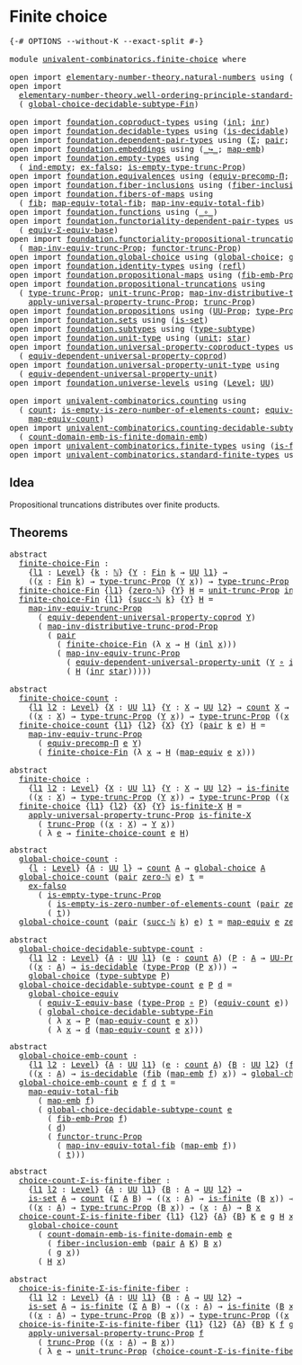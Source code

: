 # Finite choice

<pre class="Agda"><a id="26" class="Symbol">{-#</a> <a id="30" class="Keyword">OPTIONS</a> <a id="38" class="Pragma">--without-K</a> <a id="50" class="Pragma">--exact-split</a> <a id="64" class="Symbol">#-}</a>

<a id="69" class="Keyword">module</a> <a id="76" href="univalent-combinatorics.finite-choice.html" class="Module">univalent-combinatorics.finite-choice</a> <a id="114" class="Keyword">where</a>

<a id="121" class="Keyword">open</a> <a id="126" class="Keyword">import</a> <a id="133" href="elementary-number-theory.natural-numbers.html" class="Module">elementary-number-theory.natural-numbers</a> <a id="174" class="Keyword">using</a> <a id="180" class="Symbol">(</a><a id="181" href="elementary-number-theory.natural-numbers.html#1444" class="Datatype">ℕ</a><a id="182" class="Symbol">;</a> <a id="184" href="elementary-number-theory.natural-numbers.html#1465" class="InductiveConstructor">zero-ℕ</a><a id="190" class="Symbol">;</a> <a id="192" href="elementary-number-theory.natural-numbers.html#1478" class="InductiveConstructor">succ-ℕ</a><a id="198" class="Symbol">)</a>
<a id="200" class="Keyword">open</a> <a id="205" class="Keyword">import</a>
  <a id="214" href="elementary-number-theory.well-ordering-principle-standard-finite-types.html" class="Module">elementary-number-theory.well-ordering-principle-standard-finite-types</a> <a id="285" class="Keyword">using</a>
  <a id="293" class="Symbol">(</a> <a id="295" href="elementary-number-theory.well-ordering-principle-standard-finite-types.html#7298" class="Function">global-choice-decidable-subtype-Fin</a><a id="330" class="Symbol">)</a>

<a id="333" class="Keyword">open</a> <a id="338" class="Keyword">import</a> <a id="345" href="foundation.coproduct-types.html" class="Module">foundation.coproduct-types</a> <a id="372" class="Keyword">using</a> <a id="378" class="Symbol">(</a><a id="379" href="foundation.coproduct-types.html#1239" class="InductiveConstructor">inl</a><a id="382" class="Symbol">;</a> <a id="384" href="foundation.coproduct-types.html#1262" class="InductiveConstructor">inr</a><a id="387" class="Symbol">)</a>
<a id="389" class="Keyword">open</a> <a id="394" class="Keyword">import</a> <a id="401" href="foundation.decidable-types.html" class="Module">foundation.decidable-types</a> <a id="428" class="Keyword">using</a> <a id="434" class="Symbol">(</a><a id="435" href="foundation.decidable-types.html#1741" class="Function">is-decidable</a><a id="447" class="Symbol">)</a>
<a id="449" class="Keyword">open</a> <a id="454" class="Keyword">import</a> <a id="461" href="foundation.dependent-pair-types.html" class="Module">foundation.dependent-pair-types</a> <a id="493" class="Keyword">using</a> <a id="499" class="Symbol">(</a><a id="500" href="foundation-core.dependent-pair-types.html#502" class="Record">Σ</a><a id="501" class="Symbol">;</a> <a id="503" href="foundation-core.dependent-pair-types.html#575" class="InductiveConstructor">pair</a><a id="507" class="Symbol">;</a> <a id="509" href="foundation-core.dependent-pair-types.html#592" class="Field">pr1</a><a id="512" class="Symbol">;</a> <a id="514" href="foundation-core.dependent-pair-types.html#604" class="Field">pr2</a><a id="517" class="Symbol">)</a>
<a id="519" class="Keyword">open</a> <a id="524" class="Keyword">import</a> <a id="531" href="foundation.embeddings.html" class="Module">foundation.embeddings</a> <a id="553" class="Keyword">using</a> <a id="559" class="Symbol">(</a><a id="560" href="foundation-core.embeddings.html#1062" class="Function Operator">_↪_</a><a id="563" class="Symbol">;</a> <a id="565" href="foundation-core.embeddings.html#1205" class="Function">map-emb</a><a id="572" class="Symbol">)</a>
<a id="574" class="Keyword">open</a> <a id="579" class="Keyword">import</a> <a id="586" href="foundation.empty-types.html" class="Module">foundation.empty-types</a> <a id="609" class="Keyword">using</a>
  <a id="617" class="Symbol">(</a> <a id="619" href="foundation-core.empty-types.html#1068" class="Function">ind-empty</a><a id="628" class="Symbol">;</a> <a id="630" href="foundation-core.empty-types.html#1147" class="Function">ex-falso</a><a id="638" class="Symbol">;</a> <a id="640" href="foundation.empty-types.html#2073" class="Function">is-empty-type-trunc-Prop</a><a id="664" class="Symbol">)</a>
<a id="666" class="Keyword">open</a> <a id="671" class="Keyword">import</a> <a id="678" href="foundation.equivalences.html" class="Module">foundation.equivalences</a> <a id="702" class="Keyword">using</a> <a id="708" class="Symbol">(</a><a id="709" href="foundation.equivalences.html#7280" class="Function">equiv-precomp-Π</a><a id="724" class="Symbol">;</a> <a id="726" href="foundation-core.equivalences.html#1807" class="Function">map-equiv</a><a id="735" class="Symbol">)</a>
<a id="737" class="Keyword">open</a> <a id="742" class="Keyword">import</a> <a id="749" href="foundation.fiber-inclusions.html" class="Module">foundation.fiber-inclusions</a> <a id="777" class="Keyword">using</a> <a id="783" class="Symbol">(</a><a id="784" href="foundation.fiber-inclusions.html#4045" class="Function">fiber-inclusion-emb</a><a id="803" class="Symbol">)</a>
<a id="805" class="Keyword">open</a> <a id="810" class="Keyword">import</a> <a id="817" href="foundation.fibers-of-maps.html" class="Module">foundation.fibers-of-maps</a> <a id="843" class="Keyword">using</a>
  <a id="851" class="Symbol">(</a> <a id="853" href="foundation-core.fibers-of-maps.html#928" class="Function">fib</a><a id="856" class="Symbol">;</a> <a id="858" href="foundation-core.fibers-of-maps.html#4176" class="Function">map-equiv-total-fib</a><a id="877" class="Symbol">;</a> <a id="879" href="foundation-core.fibers-of-maps.html#4376" class="Function">map-inv-equiv-total-fib</a><a id="902" class="Symbol">)</a>
<a id="904" class="Keyword">open</a> <a id="909" class="Keyword">import</a> <a id="916" href="foundation.functions.html" class="Module">foundation.functions</a> <a id="937" class="Keyword">using</a> <a id="943" class="Symbol">(</a><a id="944" href="foundation-core.functions.html#407" class="Function Operator">_∘_</a><a id="947" class="Symbol">)</a>
<a id="949" class="Keyword">open</a> <a id="954" class="Keyword">import</a> <a id="961" href="foundation.functoriality-dependent-pair-types.html" class="Module">foundation.functoriality-dependent-pair-types</a> <a id="1007" class="Keyword">using</a>
  <a id="1015" class="Symbol">(</a> <a id="1017" href="foundation-core.functoriality-dependent-pair-types.html#9501" class="Function">equiv-Σ-equiv-base</a><a id="1035" class="Symbol">)</a>
<a id="1037" class="Keyword">open</a> <a id="1042" class="Keyword">import</a> <a id="1049" href="foundation.functoriality-propositional-truncation.html" class="Module">foundation.functoriality-propositional-truncation</a> <a id="1099" class="Keyword">using</a>
  <a id="1107" class="Symbol">(</a> <a id="1109" href="foundation.functoriality-propositional-truncation.html#3489" class="Function">map-inv-equiv-trunc-Prop</a><a id="1133" class="Symbol">;</a> <a id="1135" href="foundation.functoriality-propositional-truncation.html#1451" class="Function">functor-trunc-Prop</a><a id="1153" class="Symbol">)</a>
<a id="1155" class="Keyword">open</a> <a id="1160" class="Keyword">import</a> <a id="1167" href="foundation.global-choice.html" class="Module">foundation.global-choice</a> <a id="1192" class="Keyword">using</a> <a id="1198" class="Symbol">(</a><a id="1199" href="foundation.global-choice.html#1188" class="Function">global-choice</a><a id="1212" class="Symbol">;</a> <a id="1214" href="foundation.global-choice.html#1361" class="Function">global-choice-equiv</a><a id="1233" class="Symbol">)</a>
<a id="1235" class="Keyword">open</a> <a id="1240" class="Keyword">import</a> <a id="1247" href="foundation.identity-types.html" class="Module">foundation.identity-types</a> <a id="1273" class="Keyword">using</a> <a id="1279" class="Symbol">(</a><a id="1280" href="foundation-core.identity-types.html#694" class="InductiveConstructor">refl</a><a id="1284" class="Symbol">)</a>
<a id="1286" class="Keyword">open</a> <a id="1291" class="Keyword">import</a> <a id="1298" href="foundation.propositional-maps.html" class="Module">foundation.propositional-maps</a> <a id="1328" class="Keyword">using</a> <a id="1334" class="Symbol">(</a><a id="1335" href="foundation-core.propositional-maps.html#2460" class="Function">fib-emb-Prop</a><a id="1347" class="Symbol">)</a>
<a id="1349" class="Keyword">open</a> <a id="1354" class="Keyword">import</a> <a id="1361" href="foundation.propositional-truncations.html" class="Module">foundation.propositional-truncations</a> <a id="1398" class="Keyword">using</a>
  <a id="1406" class="Symbol">(</a> <a id="1408" href="foundation.propositional-truncations.html#1701" class="Postulate">type-trunc-Prop</a><a id="1423" class="Symbol">;</a> <a id="1425" href="foundation.propositional-truncations.html#1756" class="Postulate">unit-trunc-Prop</a><a id="1440" class="Symbol">;</a> <a id="1442" href="foundation.propositional-truncations.html#9132" class="Function">map-inv-distributive-trunc-prod-Prop</a><a id="1478" class="Symbol">;</a>
    <a id="1484" href="foundation.propositional-truncations.html#5148" class="Function">apply-universal-property-trunc-Prop</a><a id="1519" class="Symbol">;</a> <a id="1521" href="foundation.propositional-truncations.html#2133" class="Function">trunc-Prop</a><a id="1531" class="Symbol">)</a>
<a id="1533" class="Keyword">open</a> <a id="1538" class="Keyword">import</a> <a id="1545" href="foundation.propositions.html" class="Module">foundation.propositions</a> <a id="1569" class="Keyword">using</a> <a id="1575" class="Symbol">(</a><a id="1576" href="foundation-core.propositions.html#1322" class="Function">UU-Prop</a><a id="1583" class="Symbol">;</a> <a id="1585" href="foundation-core.propositions.html#1424" class="Function">type-Prop</a><a id="1594" class="Symbol">)</a>
<a id="1596" class="Keyword">open</a> <a id="1601" class="Keyword">import</a> <a id="1608" href="foundation.sets.html" class="Module">foundation.sets</a> <a id="1624" class="Keyword">using</a> <a id="1630" class="Symbol">(</a><a id="1631" href="foundation-core.sets.html#1099" class="Function">is-set</a><a id="1637" class="Symbol">)</a>
<a id="1639" class="Keyword">open</a> <a id="1644" class="Keyword">import</a> <a id="1651" href="foundation.subtypes.html" class="Module">foundation.subtypes</a> <a id="1671" class="Keyword">using</a> <a id="1677" class="Symbol">(</a><a id="1678" href="foundation-core.subtypes.html#2143" class="Function">type-subtype</a><a id="1690" class="Symbol">)</a>
<a id="1692" class="Keyword">open</a> <a id="1697" class="Keyword">import</a> <a id="1704" href="foundation.unit-type.html" class="Module">foundation.unit-type</a> <a id="1725" class="Keyword">using</a> <a id="1731" class="Symbol">(</a><a id="1732" href="foundation.unit-type.html#975" class="Datatype">unit</a><a id="1736" class="Symbol">;</a> <a id="1738" href="foundation.unit-type.html#999" class="InductiveConstructor">star</a><a id="1742" class="Symbol">)</a>
<a id="1744" class="Keyword">open</a> <a id="1749" class="Keyword">import</a> <a id="1756" href="foundation.universal-property-coproduct-types.html" class="Module">foundation.universal-property-coproduct-types</a> <a id="1802" class="Keyword">using</a>
  <a id="1810" class="Symbol">(</a> <a id="1812" href="foundation.universal-property-coproduct-types.html#1636" class="Function">equiv-dependent-universal-property-coprod</a><a id="1853" class="Symbol">)</a>
<a id="1855" class="Keyword">open</a> <a id="1860" class="Keyword">import</a> <a id="1867" href="foundation.universal-property-unit-type.html" class="Module">foundation.universal-property-unit-type</a> <a id="1907" class="Keyword">using</a>
  <a id="1915" class="Symbol">(</a> <a id="1917" href="foundation.universal-property-unit-type.html#1728" class="Function">equiv-dependent-universal-property-unit</a><a id="1956" class="Symbol">)</a>
<a id="1958" class="Keyword">open</a> <a id="1963" class="Keyword">import</a> <a id="1970" href="foundation.universe-levels.html" class="Module">foundation.universe-levels</a> <a id="1997" class="Keyword">using</a> <a id="2003" class="Symbol">(</a><a id="2004" href="Agda.Primitive.html#597" class="Postulate">Level</a><a id="2009" class="Symbol">;</a> <a id="2011" href="foundation-core.universe-levels.html#222" class="Primitive">UU</a><a id="2013" class="Symbol">)</a>

<a id="2016" class="Keyword">open</a> <a id="2021" class="Keyword">import</a> <a id="2028" href="univalent-combinatorics.counting.html" class="Module">univalent-combinatorics.counting</a> <a id="2061" class="Keyword">using</a>
  <a id="2069" class="Symbol">(</a> <a id="2071" href="univalent-combinatorics.counting.html#1746" class="Function">count</a><a id="2076" class="Symbol">;</a> <a id="2078" href="univalent-combinatorics.counting.html#3726" class="Function">is-empty-is-zero-number-of-elements-count</a><a id="2119" class="Symbol">;</a> <a id="2121" href="univalent-combinatorics.counting.html#1943" class="Function">equiv-count</a><a id="2132" class="Symbol">;</a>
    <a id="2138" href="univalent-combinatorics.counting.html#2017" class="Function">map-equiv-count</a><a id="2153" class="Symbol">)</a>
<a id="2155" class="Keyword">open</a> <a id="2160" class="Keyword">import</a> <a id="2167" href="univalent-combinatorics.counting-decidable-subtypes.html" class="Module">univalent-combinatorics.counting-decidable-subtypes</a> <a id="2219" class="Keyword">using</a>
  <a id="2227" class="Symbol">(</a> <a id="2229" href="univalent-combinatorics.counting-decidable-subtypes.html#8236" class="Function">count-domain-emb-is-finite-domain-emb</a><a id="2266" class="Symbol">)</a>
<a id="2268" class="Keyword">open</a> <a id="2273" class="Keyword">import</a> <a id="2280" href="univalent-combinatorics.finite-types.html" class="Module">univalent-combinatorics.finite-types</a> <a id="2317" class="Keyword">using</a> <a id="2323" class="Symbol">(</a><a id="2324" href="univalent-combinatorics.finite-types.html#3732" class="Function">is-finite</a><a id="2333" class="Symbol">)</a>
<a id="2335" class="Keyword">open</a> <a id="2340" class="Keyword">import</a> <a id="2347" href="univalent-combinatorics.standard-finite-types.html" class="Module">univalent-combinatorics.standard-finite-types</a> <a id="2393" class="Keyword">using</a> <a id="2399" class="Symbol">(</a><a id="2400" href="univalent-combinatorics.standard-finite-types.html#1975" class="Function">Fin</a><a id="2403" class="Symbol">;</a> <a id="2405" href="univalent-combinatorics.standard-finite-types.html#6909" class="Function">zero-Fin</a><a id="2413" class="Symbol">)</a>
</pre>
## Idea

Propositional truncations distributes over finite products.

## Theorems

<pre class="Agda"><a id="2511" class="Keyword">abstract</a>
  <a id="finite-choice-Fin"></a><a id="2522" href="univalent-combinatorics.finite-choice.html#2522" class="Function">finite-choice-Fin</a> <a id="2540" class="Symbol">:</a>
    <a id="2546" class="Symbol">{</a><a id="2547" href="univalent-combinatorics.finite-choice.html#2547" class="Bound">l1</a> <a id="2550" class="Symbol">:</a> <a id="2552" href="Agda.Primitive.html#597" class="Postulate">Level</a><a id="2557" class="Symbol">}</a> <a id="2559" class="Symbol">{</a><a id="2560" href="univalent-combinatorics.finite-choice.html#2560" class="Bound">k</a> <a id="2562" class="Symbol">:</a> <a id="2564" href="elementary-number-theory.natural-numbers.html#1444" class="Datatype">ℕ</a><a id="2565" class="Symbol">}</a> <a id="2567" class="Symbol">{</a><a id="2568" href="univalent-combinatorics.finite-choice.html#2568" class="Bound">Y</a> <a id="2570" class="Symbol">:</a> <a id="2572" href="univalent-combinatorics.standard-finite-types.html#1975" class="Function">Fin</a> <a id="2576" href="univalent-combinatorics.finite-choice.html#2560" class="Bound">k</a> <a id="2578" class="Symbol">→</a> <a id="2580" href="foundation-core.universe-levels.html#222" class="Primitive">UU</a> <a id="2583" href="univalent-combinatorics.finite-choice.html#2547" class="Bound">l1</a><a id="2585" class="Symbol">}</a> <a id="2587" class="Symbol">→</a>
    <a id="2593" class="Symbol">((</a><a id="2595" href="univalent-combinatorics.finite-choice.html#2595" class="Bound">x</a> <a id="2597" class="Symbol">:</a> <a id="2599" href="univalent-combinatorics.standard-finite-types.html#1975" class="Function">Fin</a> <a id="2603" href="univalent-combinatorics.finite-choice.html#2560" class="Bound">k</a><a id="2604" class="Symbol">)</a> <a id="2606" class="Symbol">→</a> <a id="2608" href="foundation.propositional-truncations.html#1701" class="Postulate">type-trunc-Prop</a> <a id="2624" class="Symbol">(</a><a id="2625" href="univalent-combinatorics.finite-choice.html#2568" class="Bound">Y</a> <a id="2627" href="univalent-combinatorics.finite-choice.html#2595" class="Bound">x</a><a id="2628" class="Symbol">))</a> <a id="2631" class="Symbol">→</a> <a id="2633" href="foundation.propositional-truncations.html#1701" class="Postulate">type-trunc-Prop</a> <a id="2649" class="Symbol">((</a><a id="2651" href="univalent-combinatorics.finite-choice.html#2651" class="Bound">x</a> <a id="2653" class="Symbol">:</a> <a id="2655" href="univalent-combinatorics.standard-finite-types.html#1975" class="Function">Fin</a> <a id="2659" href="univalent-combinatorics.finite-choice.html#2560" class="Bound">k</a><a id="2660" class="Symbol">)</a> <a id="2662" class="Symbol">→</a> <a id="2664" href="univalent-combinatorics.finite-choice.html#2568" class="Bound">Y</a> <a id="2666" href="univalent-combinatorics.finite-choice.html#2651" class="Bound">x</a><a id="2667" class="Symbol">)</a>
  <a id="2671" href="univalent-combinatorics.finite-choice.html#2522" class="Function">finite-choice-Fin</a> <a id="2689" class="Symbol">{</a><a id="2690" href="univalent-combinatorics.finite-choice.html#2690" class="Bound">l1</a><a id="2692" class="Symbol">}</a> <a id="2694" class="Symbol">{</a><a id="2695" href="elementary-number-theory.natural-numbers.html#1465" class="InductiveConstructor">zero-ℕ</a><a id="2701" class="Symbol">}</a> <a id="2703" class="Symbol">{</a><a id="2704" href="univalent-combinatorics.finite-choice.html#2704" class="Bound">Y</a><a id="2705" class="Symbol">}</a> <a id="2707" href="univalent-combinatorics.finite-choice.html#2707" class="Bound">H</a> <a id="2709" class="Symbol">=</a> <a id="2711" href="foundation.propositional-truncations.html#1756" class="Postulate">unit-trunc-Prop</a> <a id="2727" href="foundation-core.empty-types.html#1068" class="Function">ind-empty</a>
  <a id="2739" href="univalent-combinatorics.finite-choice.html#2522" class="Function">finite-choice-Fin</a> <a id="2757" class="Symbol">{</a><a id="2758" href="univalent-combinatorics.finite-choice.html#2758" class="Bound">l1</a><a id="2760" class="Symbol">}</a> <a id="2762" class="Symbol">{</a><a id="2763" href="elementary-number-theory.natural-numbers.html#1478" class="InductiveConstructor">succ-ℕ</a> <a id="2770" href="univalent-combinatorics.finite-choice.html#2770" class="Bound">k</a><a id="2771" class="Symbol">}</a> <a id="2773" class="Symbol">{</a><a id="2774" href="univalent-combinatorics.finite-choice.html#2774" class="Bound">Y</a><a id="2775" class="Symbol">}</a> <a id="2777" href="univalent-combinatorics.finite-choice.html#2777" class="Bound">H</a> <a id="2779" class="Symbol">=</a>
    <a id="2785" href="foundation.functoriality-propositional-truncation.html#3489" class="Function">map-inv-equiv-trunc-Prop</a>
      <a id="2816" class="Symbol">(</a> <a id="2818" href="foundation.universal-property-coproduct-types.html#1636" class="Function">equiv-dependent-universal-property-coprod</a> <a id="2860" href="univalent-combinatorics.finite-choice.html#2774" class="Bound">Y</a><a id="2861" class="Symbol">)</a>
      <a id="2869" class="Symbol">(</a> <a id="2871" href="foundation.propositional-truncations.html#9132" class="Function">map-inv-distributive-trunc-prod-Prop</a>
        <a id="2916" class="Symbol">(</a> <a id="2918" href="foundation-core.dependent-pair-types.html#575" class="InductiveConstructor">pair</a>
          <a id="2933" class="Symbol">(</a> <a id="2935" href="univalent-combinatorics.finite-choice.html#2522" class="Function">finite-choice-Fin</a> <a id="2953" class="Symbol">(λ</a> <a id="2956" href="univalent-combinatorics.finite-choice.html#2956" class="Bound">x</a> <a id="2958" class="Symbol">→</a> <a id="2960" href="univalent-combinatorics.finite-choice.html#2777" class="Bound">H</a> <a id="2962" class="Symbol">(</a><a id="2963" href="foundation.coproduct-types.html#1239" class="InductiveConstructor">inl</a> <a id="2967" href="univalent-combinatorics.finite-choice.html#2956" class="Bound">x</a><a id="2968" class="Symbol">)))</a>
          <a id="2982" class="Symbol">(</a> <a id="2984" href="foundation.functoriality-propositional-truncation.html#3489" class="Function">map-inv-equiv-trunc-Prop</a>
            <a id="3021" class="Symbol">(</a> <a id="3023" href="foundation.universal-property-unit-type.html#1728" class="Function">equiv-dependent-universal-property-unit</a> <a id="3063" class="Symbol">(</a><a id="3064" href="univalent-combinatorics.finite-choice.html#2774" class="Bound">Y</a> <a id="3066" href="foundation-core.functions.html#407" class="Function Operator">∘</a> <a id="3068" href="foundation.coproduct-types.html#1262" class="InductiveConstructor">inr</a><a id="3071" class="Symbol">))</a>
            <a id="3086" class="Symbol">(</a> <a id="3088" href="univalent-combinatorics.finite-choice.html#2777" class="Bound">H</a> <a id="3090" class="Symbol">(</a><a id="3091" href="foundation.coproduct-types.html#1262" class="InductiveConstructor">inr</a> <a id="3095" href="foundation.unit-type.html#999" class="InductiveConstructor">star</a><a id="3099" class="Symbol">)))))</a>

<a id="3106" class="Keyword">abstract</a>
  <a id="finite-choice-count"></a><a id="3117" href="univalent-combinatorics.finite-choice.html#3117" class="Function">finite-choice-count</a> <a id="3137" class="Symbol">:</a>
    <a id="3143" class="Symbol">{</a><a id="3144" href="univalent-combinatorics.finite-choice.html#3144" class="Bound">l1</a> <a id="3147" href="univalent-combinatorics.finite-choice.html#3147" class="Bound">l2</a> <a id="3150" class="Symbol">:</a> <a id="3152" href="Agda.Primitive.html#597" class="Postulate">Level</a><a id="3157" class="Symbol">}</a> <a id="3159" class="Symbol">{</a><a id="3160" href="univalent-combinatorics.finite-choice.html#3160" class="Bound">X</a> <a id="3162" class="Symbol">:</a> <a id="3164" href="foundation-core.universe-levels.html#222" class="Primitive">UU</a> <a id="3167" href="univalent-combinatorics.finite-choice.html#3144" class="Bound">l1</a><a id="3169" class="Symbol">}</a> <a id="3171" class="Symbol">{</a><a id="3172" href="univalent-combinatorics.finite-choice.html#3172" class="Bound">Y</a> <a id="3174" class="Symbol">:</a> <a id="3176" href="univalent-combinatorics.finite-choice.html#3160" class="Bound">X</a> <a id="3178" class="Symbol">→</a> <a id="3180" href="foundation-core.universe-levels.html#222" class="Primitive">UU</a> <a id="3183" href="univalent-combinatorics.finite-choice.html#3147" class="Bound">l2</a><a id="3185" class="Symbol">}</a> <a id="3187" class="Symbol">→</a> <a id="3189" href="univalent-combinatorics.counting.html#1746" class="Function">count</a> <a id="3195" href="univalent-combinatorics.finite-choice.html#3160" class="Bound">X</a> <a id="3197" class="Symbol">→</a>
    <a id="3203" class="Symbol">((</a><a id="3205" href="univalent-combinatorics.finite-choice.html#3205" class="Bound">x</a> <a id="3207" class="Symbol">:</a> <a id="3209" href="univalent-combinatorics.finite-choice.html#3160" class="Bound">X</a><a id="3210" class="Symbol">)</a> <a id="3212" class="Symbol">→</a> <a id="3214" href="foundation.propositional-truncations.html#1701" class="Postulate">type-trunc-Prop</a> <a id="3230" class="Symbol">(</a><a id="3231" href="univalent-combinatorics.finite-choice.html#3172" class="Bound">Y</a> <a id="3233" href="univalent-combinatorics.finite-choice.html#3205" class="Bound">x</a><a id="3234" class="Symbol">))</a> <a id="3237" class="Symbol">→</a> <a id="3239" href="foundation.propositional-truncations.html#1701" class="Postulate">type-trunc-Prop</a> <a id="3255" class="Symbol">((</a><a id="3257" href="univalent-combinatorics.finite-choice.html#3257" class="Bound">x</a> <a id="3259" class="Symbol">:</a> <a id="3261" href="univalent-combinatorics.finite-choice.html#3160" class="Bound">X</a><a id="3262" class="Symbol">)</a> <a id="3264" class="Symbol">→</a> <a id="3266" href="univalent-combinatorics.finite-choice.html#3172" class="Bound">Y</a> <a id="3268" href="univalent-combinatorics.finite-choice.html#3257" class="Bound">x</a><a id="3269" class="Symbol">)</a>
  <a id="3273" href="univalent-combinatorics.finite-choice.html#3117" class="Function">finite-choice-count</a> <a id="3293" class="Symbol">{</a><a id="3294" href="univalent-combinatorics.finite-choice.html#3294" class="Bound">l1</a><a id="3296" class="Symbol">}</a> <a id="3298" class="Symbol">{</a><a id="3299" href="univalent-combinatorics.finite-choice.html#3299" class="Bound">l2</a><a id="3301" class="Symbol">}</a> <a id="3303" class="Symbol">{</a><a id="3304" href="univalent-combinatorics.finite-choice.html#3304" class="Bound">X</a><a id="3305" class="Symbol">}</a> <a id="3307" class="Symbol">{</a><a id="3308" href="univalent-combinatorics.finite-choice.html#3308" class="Bound">Y</a><a id="3309" class="Symbol">}</a> <a id="3311" class="Symbol">(</a><a id="3312" href="foundation-core.dependent-pair-types.html#575" class="InductiveConstructor">pair</a> <a id="3317" href="univalent-combinatorics.finite-choice.html#3317" class="Bound">k</a> <a id="3319" href="univalent-combinatorics.finite-choice.html#3319" class="Bound">e</a><a id="3320" class="Symbol">)</a> <a id="3322" href="univalent-combinatorics.finite-choice.html#3322" class="Bound">H</a> <a id="3324" class="Symbol">=</a>
    <a id="3330" href="foundation.functoriality-propositional-truncation.html#3489" class="Function">map-inv-equiv-trunc-Prop</a>
      <a id="3361" class="Symbol">(</a> <a id="3363" href="foundation.equivalences.html#7280" class="Function">equiv-precomp-Π</a> <a id="3379" href="univalent-combinatorics.finite-choice.html#3319" class="Bound">e</a> <a id="3381" href="univalent-combinatorics.finite-choice.html#3308" class="Bound">Y</a><a id="3382" class="Symbol">)</a>
      <a id="3390" class="Symbol">(</a> <a id="3392" href="univalent-combinatorics.finite-choice.html#2522" class="Function">finite-choice-Fin</a> <a id="3410" class="Symbol">(λ</a> <a id="3413" href="univalent-combinatorics.finite-choice.html#3413" class="Bound">x</a> <a id="3415" class="Symbol">→</a> <a id="3417" href="univalent-combinatorics.finite-choice.html#3322" class="Bound">H</a> <a id="3419" class="Symbol">(</a><a id="3420" href="foundation-core.equivalences.html#1807" class="Function">map-equiv</a> <a id="3430" href="univalent-combinatorics.finite-choice.html#3319" class="Bound">e</a> <a id="3432" href="univalent-combinatorics.finite-choice.html#3413" class="Bound">x</a><a id="3433" class="Symbol">)))</a>

<a id="3438" class="Keyword">abstract</a>
  <a id="finite-choice"></a><a id="3449" href="univalent-combinatorics.finite-choice.html#3449" class="Function">finite-choice</a> <a id="3463" class="Symbol">:</a>
    <a id="3469" class="Symbol">{</a><a id="3470" href="univalent-combinatorics.finite-choice.html#3470" class="Bound">l1</a> <a id="3473" href="univalent-combinatorics.finite-choice.html#3473" class="Bound">l2</a> <a id="3476" class="Symbol">:</a> <a id="3478" href="Agda.Primitive.html#597" class="Postulate">Level</a><a id="3483" class="Symbol">}</a> <a id="3485" class="Symbol">{</a><a id="3486" href="univalent-combinatorics.finite-choice.html#3486" class="Bound">X</a> <a id="3488" class="Symbol">:</a> <a id="3490" href="foundation-core.universe-levels.html#222" class="Primitive">UU</a> <a id="3493" href="univalent-combinatorics.finite-choice.html#3470" class="Bound">l1</a><a id="3495" class="Symbol">}</a> <a id="3497" class="Symbol">{</a><a id="3498" href="univalent-combinatorics.finite-choice.html#3498" class="Bound">Y</a> <a id="3500" class="Symbol">:</a> <a id="3502" href="univalent-combinatorics.finite-choice.html#3486" class="Bound">X</a> <a id="3504" class="Symbol">→</a> <a id="3506" href="foundation-core.universe-levels.html#222" class="Primitive">UU</a> <a id="3509" href="univalent-combinatorics.finite-choice.html#3473" class="Bound">l2</a><a id="3511" class="Symbol">}</a> <a id="3513" class="Symbol">→</a> <a id="3515" href="univalent-combinatorics.finite-types.html#3732" class="Function">is-finite</a> <a id="3525" href="univalent-combinatorics.finite-choice.html#3486" class="Bound">X</a> <a id="3527" class="Symbol">→</a>
    <a id="3533" class="Symbol">((</a><a id="3535" href="univalent-combinatorics.finite-choice.html#3535" class="Bound">x</a> <a id="3537" class="Symbol">:</a> <a id="3539" href="univalent-combinatorics.finite-choice.html#3486" class="Bound">X</a><a id="3540" class="Symbol">)</a> <a id="3542" class="Symbol">→</a> <a id="3544" href="foundation.propositional-truncations.html#1701" class="Postulate">type-trunc-Prop</a> <a id="3560" class="Symbol">(</a><a id="3561" href="univalent-combinatorics.finite-choice.html#3498" class="Bound">Y</a> <a id="3563" href="univalent-combinatorics.finite-choice.html#3535" class="Bound">x</a><a id="3564" class="Symbol">))</a> <a id="3567" class="Symbol">→</a> <a id="3569" href="foundation.propositional-truncations.html#1701" class="Postulate">type-trunc-Prop</a> <a id="3585" class="Symbol">((</a><a id="3587" href="univalent-combinatorics.finite-choice.html#3587" class="Bound">x</a> <a id="3589" class="Symbol">:</a> <a id="3591" href="univalent-combinatorics.finite-choice.html#3486" class="Bound">X</a><a id="3592" class="Symbol">)</a> <a id="3594" class="Symbol">→</a> <a id="3596" href="univalent-combinatorics.finite-choice.html#3498" class="Bound">Y</a> <a id="3598" href="univalent-combinatorics.finite-choice.html#3587" class="Bound">x</a><a id="3599" class="Symbol">)</a>
  <a id="3603" href="univalent-combinatorics.finite-choice.html#3449" class="Function">finite-choice</a> <a id="3617" class="Symbol">{</a><a id="3618" href="univalent-combinatorics.finite-choice.html#3618" class="Bound">l1</a><a id="3620" class="Symbol">}</a> <a id="3622" class="Symbol">{</a><a id="3623" href="univalent-combinatorics.finite-choice.html#3623" class="Bound">l2</a><a id="3625" class="Symbol">}</a> <a id="3627" class="Symbol">{</a><a id="3628" href="univalent-combinatorics.finite-choice.html#3628" class="Bound">X</a><a id="3629" class="Symbol">}</a> <a id="3631" class="Symbol">{</a><a id="3632" href="univalent-combinatorics.finite-choice.html#3632" class="Bound">Y</a><a id="3633" class="Symbol">}</a> <a id="3635" href="univalent-combinatorics.finite-choice.html#3635" class="Bound">is-finite-X</a> <a id="3647" href="univalent-combinatorics.finite-choice.html#3647" class="Bound">H</a> <a id="3649" class="Symbol">=</a>
    <a id="3655" href="foundation.propositional-truncations.html#5148" class="Function">apply-universal-property-trunc-Prop</a> <a id="3691" href="univalent-combinatorics.finite-choice.html#3635" class="Bound">is-finite-X</a>
      <a id="3709" class="Symbol">(</a> <a id="3711" href="foundation.propositional-truncations.html#2133" class="Function">trunc-Prop</a> <a id="3722" class="Symbol">((</a><a id="3724" href="univalent-combinatorics.finite-choice.html#3724" class="Bound">x</a> <a id="3726" class="Symbol">:</a> <a id="3728" href="univalent-combinatorics.finite-choice.html#3628" class="Bound">X</a><a id="3729" class="Symbol">)</a> <a id="3731" class="Symbol">→</a> <a id="3733" href="univalent-combinatorics.finite-choice.html#3632" class="Bound">Y</a> <a id="3735" href="univalent-combinatorics.finite-choice.html#3724" class="Bound">x</a><a id="3736" class="Symbol">))</a>
      <a id="3745" class="Symbol">(</a> <a id="3747" class="Symbol">λ</a> <a id="3749" href="univalent-combinatorics.finite-choice.html#3749" class="Bound">e</a> <a id="3751" class="Symbol">→</a> <a id="3753" href="univalent-combinatorics.finite-choice.html#3117" class="Function">finite-choice-count</a> <a id="3773" href="univalent-combinatorics.finite-choice.html#3749" class="Bound">e</a> <a id="3775" href="univalent-combinatorics.finite-choice.html#3647" class="Bound">H</a><a id="3776" class="Symbol">)</a>
</pre>
<pre class="Agda"><a id="3791" class="Keyword">abstract</a>
  <a id="global-choice-count"></a><a id="3802" href="univalent-combinatorics.finite-choice.html#3802" class="Function">global-choice-count</a> <a id="3822" class="Symbol">:</a>
    <a id="3828" class="Symbol">{</a><a id="3829" href="univalent-combinatorics.finite-choice.html#3829" class="Bound">l</a> <a id="3831" class="Symbol">:</a> <a id="3833" href="Agda.Primitive.html#597" class="Postulate">Level</a><a id="3838" class="Symbol">}</a> <a id="3840" class="Symbol">{</a><a id="3841" href="univalent-combinatorics.finite-choice.html#3841" class="Bound">A</a> <a id="3843" class="Symbol">:</a> <a id="3845" href="foundation-core.universe-levels.html#222" class="Primitive">UU</a> <a id="3848" href="univalent-combinatorics.finite-choice.html#3829" class="Bound">l</a><a id="3849" class="Symbol">}</a> <a id="3851" class="Symbol">→</a> <a id="3853" href="univalent-combinatorics.counting.html#1746" class="Function">count</a> <a id="3859" href="univalent-combinatorics.finite-choice.html#3841" class="Bound">A</a> <a id="3861" class="Symbol">→</a> <a id="3863" href="foundation.global-choice.html#1188" class="Function">global-choice</a> <a id="3877" href="univalent-combinatorics.finite-choice.html#3841" class="Bound">A</a>
  <a id="3881" href="univalent-combinatorics.finite-choice.html#3802" class="Function">global-choice-count</a> <a id="3901" class="Symbol">(</a><a id="3902" href="foundation-core.dependent-pair-types.html#575" class="InductiveConstructor">pair</a> <a id="3907" href="elementary-number-theory.natural-numbers.html#1465" class="InductiveConstructor">zero-ℕ</a> <a id="3914" href="univalent-combinatorics.finite-choice.html#3914" class="Bound">e</a><a id="3915" class="Symbol">)</a> <a id="3917" href="univalent-combinatorics.finite-choice.html#3917" class="Bound">t</a> <a id="3919" class="Symbol">=</a>
    <a id="3925" href="foundation-core.empty-types.html#1147" class="Function">ex-falso</a>
      <a id="3940" class="Symbol">(</a> <a id="3942" href="foundation.empty-types.html#2073" class="Function">is-empty-type-trunc-Prop</a>
        <a id="3975" class="Symbol">(</a> <a id="3977" href="univalent-combinatorics.counting.html#3726" class="Function">is-empty-is-zero-number-of-elements-count</a> <a id="4019" class="Symbol">(</a><a id="4020" href="foundation-core.dependent-pair-types.html#575" class="InductiveConstructor">pair</a> <a id="4025" href="elementary-number-theory.natural-numbers.html#1465" class="InductiveConstructor">zero-ℕ</a> <a id="4032" href="univalent-combinatorics.finite-choice.html#3914" class="Bound">e</a><a id="4033" class="Symbol">)</a> <a id="4035" href="foundation-core.identity-types.html#694" class="InductiveConstructor">refl</a><a id="4039" class="Symbol">)</a>
        <a id="4049" class="Symbol">(</a> <a id="4051" href="univalent-combinatorics.finite-choice.html#3917" class="Bound">t</a><a id="4052" class="Symbol">))</a>
  <a id="4057" href="univalent-combinatorics.finite-choice.html#3802" class="Function">global-choice-count</a> <a id="4077" class="Symbol">(</a><a id="4078" href="foundation-core.dependent-pair-types.html#575" class="InductiveConstructor">pair</a> <a id="4083" class="Symbol">(</a><a id="4084" href="elementary-number-theory.natural-numbers.html#1478" class="InductiveConstructor">succ-ℕ</a> <a id="4091" href="univalent-combinatorics.finite-choice.html#4091" class="Bound">k</a><a id="4092" class="Symbol">)</a> <a id="4094" href="univalent-combinatorics.finite-choice.html#4094" class="Bound">e</a><a id="4095" class="Symbol">)</a> <a id="4097" href="univalent-combinatorics.finite-choice.html#4097" class="Bound">t</a> <a id="4099" class="Symbol">=</a> <a id="4101" href="foundation-core.equivalences.html#1807" class="Function">map-equiv</a> <a id="4111" href="univalent-combinatorics.finite-choice.html#4094" class="Bound">e</a> <a id="4113" href="univalent-combinatorics.standard-finite-types.html#6909" class="Function">zero-Fin</a>

<a id="4123" class="Keyword">abstract</a>
  <a id="global-choice-decidable-subtype-count"></a><a id="4134" href="univalent-combinatorics.finite-choice.html#4134" class="Function">global-choice-decidable-subtype-count</a> <a id="4172" class="Symbol">:</a>
    <a id="4178" class="Symbol">{</a><a id="4179" href="univalent-combinatorics.finite-choice.html#4179" class="Bound">l1</a> <a id="4182" href="univalent-combinatorics.finite-choice.html#4182" class="Bound">l2</a> <a id="4185" class="Symbol">:</a> <a id="4187" href="Agda.Primitive.html#597" class="Postulate">Level</a><a id="4192" class="Symbol">}</a> <a id="4194" class="Symbol">{</a><a id="4195" href="univalent-combinatorics.finite-choice.html#4195" class="Bound">A</a> <a id="4197" class="Symbol">:</a> <a id="4199" href="foundation-core.universe-levels.html#222" class="Primitive">UU</a> <a id="4202" href="univalent-combinatorics.finite-choice.html#4179" class="Bound">l1</a><a id="4204" class="Symbol">}</a> <a id="4206" class="Symbol">(</a><a id="4207" href="univalent-combinatorics.finite-choice.html#4207" class="Bound">e</a> <a id="4209" class="Symbol">:</a> <a id="4211" href="univalent-combinatorics.counting.html#1746" class="Function">count</a> <a id="4217" href="univalent-combinatorics.finite-choice.html#4195" class="Bound">A</a><a id="4218" class="Symbol">)</a> <a id="4220" class="Symbol">(</a><a id="4221" href="univalent-combinatorics.finite-choice.html#4221" class="Bound">P</a> <a id="4223" class="Symbol">:</a> <a id="4225" href="univalent-combinatorics.finite-choice.html#4195" class="Bound">A</a> <a id="4227" class="Symbol">→</a> <a id="4229" href="foundation-core.propositions.html#1322" class="Function">UU-Prop</a> <a id="4237" href="univalent-combinatorics.finite-choice.html#4182" class="Bound">l2</a><a id="4239" class="Symbol">)</a> <a id="4241" class="Symbol">→</a>
    <a id="4247" class="Symbol">((</a><a id="4249" href="univalent-combinatorics.finite-choice.html#4249" class="Bound">x</a> <a id="4251" class="Symbol">:</a> <a id="4253" href="univalent-combinatorics.finite-choice.html#4195" class="Bound">A</a><a id="4254" class="Symbol">)</a> <a id="4256" class="Symbol">→</a> <a id="4258" href="foundation.decidable-types.html#1741" class="Function">is-decidable</a> <a id="4271" class="Symbol">(</a><a id="4272" href="foundation-core.propositions.html#1424" class="Function">type-Prop</a> <a id="4282" class="Symbol">(</a><a id="4283" href="univalent-combinatorics.finite-choice.html#4221" class="Bound">P</a> <a id="4285" href="univalent-combinatorics.finite-choice.html#4249" class="Bound">x</a><a id="4286" class="Symbol">)))</a> <a id="4290" class="Symbol">→</a>
    <a id="4296" href="foundation.global-choice.html#1188" class="Function">global-choice</a> <a id="4310" class="Symbol">(</a><a id="4311" href="foundation-core.subtypes.html#2143" class="Function">type-subtype</a> <a id="4324" href="univalent-combinatorics.finite-choice.html#4221" class="Bound">P</a><a id="4325" class="Symbol">)</a>
  <a id="4329" href="univalent-combinatorics.finite-choice.html#4134" class="Function">global-choice-decidable-subtype-count</a> <a id="4367" href="univalent-combinatorics.finite-choice.html#4367" class="Bound">e</a> <a id="4369" href="univalent-combinatorics.finite-choice.html#4369" class="Bound">P</a> <a id="4371" href="univalent-combinatorics.finite-choice.html#4371" class="Bound">d</a> <a id="4373" class="Symbol">=</a>
    <a id="4379" href="foundation.global-choice.html#1361" class="Function">global-choice-equiv</a>
      <a id="4405" class="Symbol">(</a> <a id="4407" href="foundation-core.functoriality-dependent-pair-types.html#9501" class="Function">equiv-Σ-equiv-base</a> <a id="4426" class="Symbol">(</a><a id="4427" href="foundation-core.propositions.html#1424" class="Function">type-Prop</a> <a id="4437" href="foundation-core.functions.html#407" class="Function Operator">∘</a> <a id="4439" href="univalent-combinatorics.finite-choice.html#4369" class="Bound">P</a><a id="4440" class="Symbol">)</a> <a id="4442" class="Symbol">(</a><a id="4443" href="univalent-combinatorics.counting.html#1943" class="Function">equiv-count</a> <a id="4455" href="univalent-combinatorics.finite-choice.html#4367" class="Bound">e</a><a id="4456" class="Symbol">))</a>
      <a id="4465" class="Symbol">(</a> <a id="4467" href="elementary-number-theory.well-ordering-principle-standard-finite-types.html#7298" class="Function">global-choice-decidable-subtype-Fin</a>
        <a id="4511" class="Symbol">(</a> <a id="4513" class="Symbol">λ</a> <a id="4515" href="univalent-combinatorics.finite-choice.html#4515" class="Bound">x</a> <a id="4517" class="Symbol">→</a> <a id="4519" href="univalent-combinatorics.finite-choice.html#4369" class="Bound">P</a> <a id="4521" class="Symbol">(</a><a id="4522" href="univalent-combinatorics.counting.html#2017" class="Function">map-equiv-count</a> <a id="4538" href="univalent-combinatorics.finite-choice.html#4367" class="Bound">e</a> <a id="4540" href="univalent-combinatorics.finite-choice.html#4515" class="Bound">x</a><a id="4541" class="Symbol">))</a>
        <a id="4552" class="Symbol">(</a> <a id="4554" class="Symbol">λ</a> <a id="4556" href="univalent-combinatorics.finite-choice.html#4556" class="Bound">x</a> <a id="4558" class="Symbol">→</a> <a id="4560" href="univalent-combinatorics.finite-choice.html#4371" class="Bound">d</a> <a id="4562" class="Symbol">(</a><a id="4563" href="univalent-combinatorics.counting.html#2017" class="Function">map-equiv-count</a> <a id="4579" href="univalent-combinatorics.finite-choice.html#4367" class="Bound">e</a> <a id="4581" href="univalent-combinatorics.finite-choice.html#4556" class="Bound">x</a><a id="4582" class="Symbol">)))</a>
</pre>
<pre class="Agda"><a id="4599" class="Keyword">abstract</a>
  <a id="global-choice-emb-count"></a><a id="4610" href="univalent-combinatorics.finite-choice.html#4610" class="Function">global-choice-emb-count</a> <a id="4634" class="Symbol">:</a>
    <a id="4640" class="Symbol">{</a><a id="4641" href="univalent-combinatorics.finite-choice.html#4641" class="Bound">l1</a> <a id="4644" href="univalent-combinatorics.finite-choice.html#4644" class="Bound">l2</a> <a id="4647" class="Symbol">:</a> <a id="4649" href="Agda.Primitive.html#597" class="Postulate">Level</a><a id="4654" class="Symbol">}</a> <a id="4656" class="Symbol">{</a><a id="4657" href="univalent-combinatorics.finite-choice.html#4657" class="Bound">A</a> <a id="4659" class="Symbol">:</a> <a id="4661" href="foundation-core.universe-levels.html#222" class="Primitive">UU</a> <a id="4664" href="univalent-combinatorics.finite-choice.html#4641" class="Bound">l1</a><a id="4666" class="Symbol">}</a> <a id="4668" class="Symbol">(</a><a id="4669" href="univalent-combinatorics.finite-choice.html#4669" class="Bound">e</a> <a id="4671" class="Symbol">:</a> <a id="4673" href="univalent-combinatorics.counting.html#1746" class="Function">count</a> <a id="4679" href="univalent-combinatorics.finite-choice.html#4657" class="Bound">A</a><a id="4680" class="Symbol">)</a> <a id="4682" class="Symbol">{</a><a id="4683" href="univalent-combinatorics.finite-choice.html#4683" class="Bound">B</a> <a id="4685" class="Symbol">:</a> <a id="4687" href="foundation-core.universe-levels.html#222" class="Primitive">UU</a> <a id="4690" href="univalent-combinatorics.finite-choice.html#4644" class="Bound">l2</a><a id="4692" class="Symbol">}</a> <a id="4694" class="Symbol">(</a><a id="4695" href="univalent-combinatorics.finite-choice.html#4695" class="Bound">f</a> <a id="4697" class="Symbol">:</a> <a id="4699" href="univalent-combinatorics.finite-choice.html#4683" class="Bound">B</a> <a id="4701" href="foundation-core.embeddings.html#1062" class="Function Operator">↪</a> <a id="4703" href="univalent-combinatorics.finite-choice.html#4657" class="Bound">A</a><a id="4704" class="Symbol">)</a> <a id="4706" class="Symbol">→</a>
    <a id="4712" class="Symbol">((</a><a id="4714" href="univalent-combinatorics.finite-choice.html#4714" class="Bound">x</a> <a id="4716" class="Symbol">:</a> <a id="4718" href="univalent-combinatorics.finite-choice.html#4657" class="Bound">A</a><a id="4719" class="Symbol">)</a> <a id="4721" class="Symbol">→</a> <a id="4723" href="foundation.decidable-types.html#1741" class="Function">is-decidable</a> <a id="4736" class="Symbol">(</a><a id="4737" href="foundation-core.fibers-of-maps.html#928" class="Function">fib</a> <a id="4741" class="Symbol">(</a><a id="4742" href="foundation-core.embeddings.html#1205" class="Function">map-emb</a> <a id="4750" href="univalent-combinatorics.finite-choice.html#4695" class="Bound">f</a><a id="4751" class="Symbol">)</a> <a id="4753" href="univalent-combinatorics.finite-choice.html#4714" class="Bound">x</a><a id="4754" class="Symbol">))</a> <a id="4757" class="Symbol">→</a> <a id="4759" href="foundation.global-choice.html#1188" class="Function">global-choice</a> <a id="4773" href="univalent-combinatorics.finite-choice.html#4683" class="Bound">B</a>
  <a id="4777" href="univalent-combinatorics.finite-choice.html#4610" class="Function">global-choice-emb-count</a> <a id="4801" href="univalent-combinatorics.finite-choice.html#4801" class="Bound">e</a> <a id="4803" href="univalent-combinatorics.finite-choice.html#4803" class="Bound">f</a> <a id="4805" href="univalent-combinatorics.finite-choice.html#4805" class="Bound">d</a> <a id="4807" href="univalent-combinatorics.finite-choice.html#4807" class="Bound">t</a> <a id="4809" class="Symbol">=</a>
    <a id="4815" href="foundation-core.fibers-of-maps.html#4176" class="Function">map-equiv-total-fib</a>
      <a id="4841" class="Symbol">(</a> <a id="4843" href="foundation-core.embeddings.html#1205" class="Function">map-emb</a> <a id="4851" href="univalent-combinatorics.finite-choice.html#4803" class="Bound">f</a><a id="4852" class="Symbol">)</a>
      <a id="4860" class="Symbol">(</a> <a id="4862" href="univalent-combinatorics.finite-choice.html#4134" class="Function">global-choice-decidable-subtype-count</a> <a id="4900" href="univalent-combinatorics.finite-choice.html#4801" class="Bound">e</a>
        <a id="4910" class="Symbol">(</a> <a id="4912" href="foundation-core.propositional-maps.html#2460" class="Function">fib-emb-Prop</a> <a id="4925" href="univalent-combinatorics.finite-choice.html#4803" class="Bound">f</a><a id="4926" class="Symbol">)</a>
        <a id="4936" class="Symbol">(</a> <a id="4938" href="univalent-combinatorics.finite-choice.html#4805" class="Bound">d</a><a id="4939" class="Symbol">)</a>
        <a id="4949" class="Symbol">(</a> <a id="4951" href="foundation.functoriality-propositional-truncation.html#1451" class="Function">functor-trunc-Prop</a>
          <a id="4980" class="Symbol">(</a> <a id="4982" href="foundation-core.fibers-of-maps.html#4376" class="Function">map-inv-equiv-total-fib</a> <a id="5006" class="Symbol">(</a><a id="5007" href="foundation-core.embeddings.html#1205" class="Function">map-emb</a> <a id="5015" href="univalent-combinatorics.finite-choice.html#4803" class="Bound">f</a><a id="5016" class="Symbol">))</a>
          <a id="5029" class="Symbol">(</a> <a id="5031" href="univalent-combinatorics.finite-choice.html#4807" class="Bound">t</a><a id="5032" class="Symbol">)))</a>
</pre>
<pre class="Agda"><a id="5049" class="Keyword">abstract</a>
  <a id="choice-count-Σ-is-finite-fiber"></a><a id="5060" href="univalent-combinatorics.finite-choice.html#5060" class="Function">choice-count-Σ-is-finite-fiber</a> <a id="5091" class="Symbol">:</a>
    <a id="5097" class="Symbol">{</a><a id="5098" href="univalent-combinatorics.finite-choice.html#5098" class="Bound">l1</a> <a id="5101" href="univalent-combinatorics.finite-choice.html#5101" class="Bound">l2</a> <a id="5104" class="Symbol">:</a> <a id="5106" href="Agda.Primitive.html#597" class="Postulate">Level</a><a id="5111" class="Symbol">}</a> <a id="5113" class="Symbol">{</a><a id="5114" href="univalent-combinatorics.finite-choice.html#5114" class="Bound">A</a> <a id="5116" class="Symbol">:</a> <a id="5118" href="foundation-core.universe-levels.html#222" class="Primitive">UU</a> <a id="5121" href="univalent-combinatorics.finite-choice.html#5098" class="Bound">l1</a><a id="5123" class="Symbol">}</a> <a id="5125" class="Symbol">{</a><a id="5126" href="univalent-combinatorics.finite-choice.html#5126" class="Bound">B</a> <a id="5128" class="Symbol">:</a> <a id="5130" href="univalent-combinatorics.finite-choice.html#5114" class="Bound">A</a> <a id="5132" class="Symbol">→</a> <a id="5134" href="foundation-core.universe-levels.html#222" class="Primitive">UU</a> <a id="5137" href="univalent-combinatorics.finite-choice.html#5101" class="Bound">l2</a><a id="5139" class="Symbol">}</a> <a id="5141" class="Symbol">→</a>
    <a id="5147" href="foundation-core.sets.html#1099" class="Function">is-set</a> <a id="5154" href="univalent-combinatorics.finite-choice.html#5114" class="Bound">A</a> <a id="5156" class="Symbol">→</a> <a id="5158" href="univalent-combinatorics.counting.html#1746" class="Function">count</a> <a id="5164" class="Symbol">(</a><a id="5165" href="foundation-core.dependent-pair-types.html#502" class="Record">Σ</a> <a id="5167" href="univalent-combinatorics.finite-choice.html#5114" class="Bound">A</a> <a id="5169" href="univalent-combinatorics.finite-choice.html#5126" class="Bound">B</a><a id="5170" class="Symbol">)</a> <a id="5172" class="Symbol">→</a> <a id="5174" class="Symbol">((</a><a id="5176" href="univalent-combinatorics.finite-choice.html#5176" class="Bound">x</a> <a id="5178" class="Symbol">:</a> <a id="5180" href="univalent-combinatorics.finite-choice.html#5114" class="Bound">A</a><a id="5181" class="Symbol">)</a> <a id="5183" class="Symbol">→</a> <a id="5185" href="univalent-combinatorics.finite-types.html#3732" class="Function">is-finite</a> <a id="5195" class="Symbol">(</a><a id="5196" href="univalent-combinatorics.finite-choice.html#5126" class="Bound">B</a> <a id="5198" href="univalent-combinatorics.finite-choice.html#5176" class="Bound">x</a><a id="5199" class="Symbol">))</a> <a id="5202" class="Symbol">→</a>
    <a id="5208" class="Symbol">((</a><a id="5210" href="univalent-combinatorics.finite-choice.html#5210" class="Bound">x</a> <a id="5212" class="Symbol">:</a> <a id="5214" href="univalent-combinatorics.finite-choice.html#5114" class="Bound">A</a><a id="5215" class="Symbol">)</a> <a id="5217" class="Symbol">→</a> <a id="5219" href="foundation.propositional-truncations.html#1701" class="Postulate">type-trunc-Prop</a> <a id="5235" class="Symbol">(</a><a id="5236" href="univalent-combinatorics.finite-choice.html#5126" class="Bound">B</a> <a id="5238" href="univalent-combinatorics.finite-choice.html#5210" class="Bound">x</a><a id="5239" class="Symbol">))</a> <a id="5242" class="Symbol">→</a> <a id="5244" class="Symbol">(</a><a id="5245" href="univalent-combinatorics.finite-choice.html#5245" class="Bound">x</a> <a id="5247" class="Symbol">:</a> <a id="5249" href="univalent-combinatorics.finite-choice.html#5114" class="Bound">A</a><a id="5250" class="Symbol">)</a> <a id="5252" class="Symbol">→</a> <a id="5254" href="univalent-combinatorics.finite-choice.html#5126" class="Bound">B</a> <a id="5256" href="univalent-combinatorics.finite-choice.html#5245" class="Bound">x</a>
  <a id="5260" href="univalent-combinatorics.finite-choice.html#5060" class="Function">choice-count-Σ-is-finite-fiber</a> <a id="5291" class="Symbol">{</a><a id="5292" href="univalent-combinatorics.finite-choice.html#5292" class="Bound">l1</a><a id="5294" class="Symbol">}</a> <a id="5296" class="Symbol">{</a><a id="5297" href="univalent-combinatorics.finite-choice.html#5297" class="Bound">l2</a><a id="5299" class="Symbol">}</a> <a id="5301" class="Symbol">{</a><a id="5302" href="univalent-combinatorics.finite-choice.html#5302" class="Bound">A</a><a id="5303" class="Symbol">}</a> <a id="5305" class="Symbol">{</a><a id="5306" href="univalent-combinatorics.finite-choice.html#5306" class="Bound">B</a><a id="5307" class="Symbol">}</a> <a id="5309" href="univalent-combinatorics.finite-choice.html#5309" class="Bound">K</a> <a id="5311" href="univalent-combinatorics.finite-choice.html#5311" class="Bound">e</a> <a id="5313" href="univalent-combinatorics.finite-choice.html#5313" class="Bound">g</a> <a id="5315" href="univalent-combinatorics.finite-choice.html#5315" class="Bound">H</a> <a id="5317" href="univalent-combinatorics.finite-choice.html#5317" class="Bound">x</a> <a id="5319" class="Symbol">=</a>
    <a id="5325" href="univalent-combinatorics.finite-choice.html#3802" class="Function">global-choice-count</a>
      <a id="5351" class="Symbol">(</a> <a id="5353" href="univalent-combinatorics.counting-decidable-subtypes.html#8236" class="Function">count-domain-emb-is-finite-domain-emb</a> <a id="5391" href="univalent-combinatorics.finite-choice.html#5311" class="Bound">e</a>
        <a id="5401" class="Symbol">(</a> <a id="5403" href="foundation.fiber-inclusions.html#4045" class="Function">fiber-inclusion-emb</a> <a id="5423" class="Symbol">(</a><a id="5424" href="foundation-core.dependent-pair-types.html#575" class="InductiveConstructor">pair</a> <a id="5429" href="univalent-combinatorics.finite-choice.html#5302" class="Bound">A</a> <a id="5431" href="univalent-combinatorics.finite-choice.html#5309" class="Bound">K</a><a id="5432" class="Symbol">)</a> <a id="5434" href="univalent-combinatorics.finite-choice.html#5306" class="Bound">B</a> <a id="5436" href="univalent-combinatorics.finite-choice.html#5317" class="Bound">x</a><a id="5437" class="Symbol">)</a>
        <a id="5447" class="Symbol">(</a> <a id="5449" href="univalent-combinatorics.finite-choice.html#5313" class="Bound">g</a> <a id="5451" href="univalent-combinatorics.finite-choice.html#5317" class="Bound">x</a><a id="5452" class="Symbol">))</a>
      <a id="5461" class="Symbol">(</a> <a id="5463" href="univalent-combinatorics.finite-choice.html#5315" class="Bound">H</a> <a id="5465" href="univalent-combinatorics.finite-choice.html#5317" class="Bound">x</a><a id="5466" class="Symbol">)</a>

<a id="5469" class="Keyword">abstract</a>
  <a id="choice-is-finite-Σ-is-finite-fiber"></a><a id="5480" href="univalent-combinatorics.finite-choice.html#5480" class="Function">choice-is-finite-Σ-is-finite-fiber</a> <a id="5515" class="Symbol">:</a>
    <a id="5521" class="Symbol">{</a><a id="5522" href="univalent-combinatorics.finite-choice.html#5522" class="Bound">l1</a> <a id="5525" href="univalent-combinatorics.finite-choice.html#5525" class="Bound">l2</a> <a id="5528" class="Symbol">:</a> <a id="5530" href="Agda.Primitive.html#597" class="Postulate">Level</a><a id="5535" class="Symbol">}</a> <a id="5537" class="Symbol">{</a><a id="5538" href="univalent-combinatorics.finite-choice.html#5538" class="Bound">A</a> <a id="5540" class="Symbol">:</a> <a id="5542" href="foundation-core.universe-levels.html#222" class="Primitive">UU</a> <a id="5545" href="univalent-combinatorics.finite-choice.html#5522" class="Bound">l1</a><a id="5547" class="Symbol">}</a> <a id="5549" class="Symbol">{</a><a id="5550" href="univalent-combinatorics.finite-choice.html#5550" class="Bound">B</a> <a id="5552" class="Symbol">:</a> <a id="5554" href="univalent-combinatorics.finite-choice.html#5538" class="Bound">A</a> <a id="5556" class="Symbol">→</a> <a id="5558" href="foundation-core.universe-levels.html#222" class="Primitive">UU</a> <a id="5561" href="univalent-combinatorics.finite-choice.html#5525" class="Bound">l2</a><a id="5563" class="Symbol">}</a> <a id="5565" class="Symbol">→</a>
    <a id="5571" href="foundation-core.sets.html#1099" class="Function">is-set</a> <a id="5578" href="univalent-combinatorics.finite-choice.html#5538" class="Bound">A</a> <a id="5580" class="Symbol">→</a> <a id="5582" href="univalent-combinatorics.finite-types.html#3732" class="Function">is-finite</a> <a id="5592" class="Symbol">(</a><a id="5593" href="foundation-core.dependent-pair-types.html#502" class="Record">Σ</a> <a id="5595" href="univalent-combinatorics.finite-choice.html#5538" class="Bound">A</a> <a id="5597" href="univalent-combinatorics.finite-choice.html#5550" class="Bound">B</a><a id="5598" class="Symbol">)</a> <a id="5600" class="Symbol">→</a> <a id="5602" class="Symbol">((</a><a id="5604" href="univalent-combinatorics.finite-choice.html#5604" class="Bound">x</a> <a id="5606" class="Symbol">:</a> <a id="5608" href="univalent-combinatorics.finite-choice.html#5538" class="Bound">A</a><a id="5609" class="Symbol">)</a> <a id="5611" class="Symbol">→</a> <a id="5613" href="univalent-combinatorics.finite-types.html#3732" class="Function">is-finite</a> <a id="5623" class="Symbol">(</a><a id="5624" href="univalent-combinatorics.finite-choice.html#5550" class="Bound">B</a> <a id="5626" href="univalent-combinatorics.finite-choice.html#5604" class="Bound">x</a><a id="5627" class="Symbol">))</a> <a id="5630" class="Symbol">→</a>
    <a id="5636" class="Symbol">((</a><a id="5638" href="univalent-combinatorics.finite-choice.html#5638" class="Bound">x</a> <a id="5640" class="Symbol">:</a> <a id="5642" href="univalent-combinatorics.finite-choice.html#5538" class="Bound">A</a><a id="5643" class="Symbol">)</a> <a id="5645" class="Symbol">→</a> <a id="5647" href="foundation.propositional-truncations.html#1701" class="Postulate">type-trunc-Prop</a> <a id="5663" class="Symbol">(</a><a id="5664" href="univalent-combinatorics.finite-choice.html#5550" class="Bound">B</a> <a id="5666" href="univalent-combinatorics.finite-choice.html#5638" class="Bound">x</a><a id="5667" class="Symbol">))</a> <a id="5670" class="Symbol">→</a> <a id="5672" href="foundation.propositional-truncations.html#1701" class="Postulate">type-trunc-Prop</a> <a id="5688" class="Symbol">((</a><a id="5690" href="univalent-combinatorics.finite-choice.html#5690" class="Bound">x</a> <a id="5692" class="Symbol">:</a> <a id="5694" href="univalent-combinatorics.finite-choice.html#5538" class="Bound">A</a><a id="5695" class="Symbol">)</a> <a id="5697" class="Symbol">→</a> <a id="5699" href="univalent-combinatorics.finite-choice.html#5550" class="Bound">B</a> <a id="5701" href="univalent-combinatorics.finite-choice.html#5690" class="Bound">x</a><a id="5702" class="Symbol">)</a>
  <a id="5706" href="univalent-combinatorics.finite-choice.html#5480" class="Function">choice-is-finite-Σ-is-finite-fiber</a> <a id="5741" class="Symbol">{</a><a id="5742" href="univalent-combinatorics.finite-choice.html#5742" class="Bound">l1</a><a id="5744" class="Symbol">}</a> <a id="5746" class="Symbol">{</a><a id="5747" href="univalent-combinatorics.finite-choice.html#5747" class="Bound">l2</a><a id="5749" class="Symbol">}</a> <a id="5751" class="Symbol">{</a><a id="5752" href="univalent-combinatorics.finite-choice.html#5752" class="Bound">A</a><a id="5753" class="Symbol">}</a> <a id="5755" class="Symbol">{</a><a id="5756" href="univalent-combinatorics.finite-choice.html#5756" class="Bound">B</a><a id="5757" class="Symbol">}</a> <a id="5759" href="univalent-combinatorics.finite-choice.html#5759" class="Bound">K</a> <a id="5761" href="univalent-combinatorics.finite-choice.html#5761" class="Bound">f</a> <a id="5763" href="univalent-combinatorics.finite-choice.html#5763" class="Bound">g</a> <a id="5765" href="univalent-combinatorics.finite-choice.html#5765" class="Bound">H</a> <a id="5767" class="Symbol">=</a>
    <a id="5773" href="foundation.propositional-truncations.html#5148" class="Function">apply-universal-property-trunc-Prop</a> <a id="5809" href="univalent-combinatorics.finite-choice.html#5761" class="Bound">f</a>
      <a id="5817" class="Symbol">(</a> <a id="5819" href="foundation.propositional-truncations.html#2133" class="Function">trunc-Prop</a> <a id="5830" class="Symbol">((</a><a id="5832" href="univalent-combinatorics.finite-choice.html#5832" class="Bound">x</a> <a id="5834" class="Symbol">:</a> <a id="5836" href="univalent-combinatorics.finite-choice.html#5752" class="Bound">A</a><a id="5837" class="Symbol">)</a> <a id="5839" class="Symbol">→</a> <a id="5841" href="univalent-combinatorics.finite-choice.html#5756" class="Bound">B</a> <a id="5843" href="univalent-combinatorics.finite-choice.html#5832" class="Bound">x</a><a id="5844" class="Symbol">))</a>
      <a id="5853" class="Symbol">(</a> <a id="5855" class="Symbol">λ</a> <a id="5857" href="univalent-combinatorics.finite-choice.html#5857" class="Bound">e</a> <a id="5859" class="Symbol">→</a> <a id="5861" href="foundation.propositional-truncations.html#1756" class="Postulate">unit-trunc-Prop</a> <a id="5877" class="Symbol">(</a><a id="5878" href="univalent-combinatorics.finite-choice.html#5060" class="Function">choice-count-Σ-is-finite-fiber</a> <a id="5909" href="univalent-combinatorics.finite-choice.html#5759" class="Bound">K</a> <a id="5911" href="univalent-combinatorics.finite-choice.html#5857" class="Bound">e</a> <a id="5913" href="univalent-combinatorics.finite-choice.html#5763" class="Bound">g</a> <a id="5915" href="univalent-combinatorics.finite-choice.html#5765" class="Bound">H</a><a id="5916" class="Symbol">))</a>
</pre>